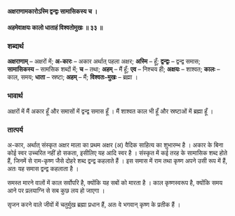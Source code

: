 #### अक्षराणामकारोऽस्मि द्वन्द्वः सामासिकस्य च ।
#### अहमेवाक्षयः कालो धाताहं विश्वतोमुखः ॥ ३३ ॥

### शब्दार्थ

**अक्षराणाम्** – अक्षरों में; **अ-कारः** – अकार अर्थात् पहला अक्षर; **अस्मि** – हूँ; **द्वन्द्वः** – द्वन्द्व समास; **सामासिकस्य** – सामसिक शब्दों में; **च** – तथा; **अहम्** – मैं हूँ; **एव** – निश्चय ही; **अक्षयः** – शाश्वत; **कालः** – काल, समय; **धाता** – स्रष्टा; **अहम्** – मैं; **विश्वतः-मुखः** – ब्रह्मा ।

### भावार्थ

अक्षरों में मैं अकार हूँ और समासों में द्वन्द्व समास हूँ । मैं शाश्वत काल भी हूँ और स्रष्टाओं में ब्रह्मा हूँ ।

### तात्पर्य

अ-कार, अर्थात् संस्कृत अक्षर माला का प्रथम अक्षर (अ) वैदिक साहित्य का शुभारम्भ है । अकार के बिना कोई स्वर उच्चरित नहीं हो सकता, इसीलिए यह आदि स्वर है । संस्कृत में कई तरह के सामासिक शब्द होते हैं, जिनमें से राम-कृष्ण जैसे दोहरे शब्द द्वन्द्व कहलाते हैं । इस समास में राम तथा कृष्ण अपने उसी रूप में हैं, अतः यह समास द्वन्द्व कहलाता है ।

समस्त मारने वालों में काल सर्वोपरि है, क्योंकि यह सबों को मारता है । काल कृष्णस्वरूप है, क्योंकि समय आने पर प्रलयाग्नि से सब कुछ लय हो जाएगा ।

सृजन करने वाले जीवों में चतुर्मुख ब्रह्मा प्रधान हैं, अतः वे भगवान् कृष्ण के प्रतीक हैं ।
